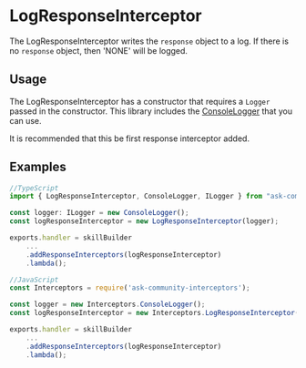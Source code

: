 # LogResponseInterceptor

The LogResponseInterceptor writes the `response` object to a log. If there is no `response` object, then 'NONE' will be logged. 

## Usage

The LogResponseInterceptor has a constructor that requires a `Logger` passed in the constructor. This library includes the [ConsoleLogger](ConsoleLogger.md) that you can use. 

It is recommended that this be first response interceptor added.

## Examples

```ts
//TypeScript
import { LogResponseInterceptor, ConsoleLogger, ILogger } from "ask-community-interceptors";

const logger: ILogger = new ConsoleLogger();
const logResponseInterceptor = new LogResponseInterceptor(logger);

exports.handler = skillBuilder
    ...
    .addResponseInterceptors(logResponseInterceptor)
    .lambda();
```

```javascript
//JavaScript
const Interceptors = require('ask-community-interceptors');

const logger = new Interceptors.ConsoleLogger();
const logResponseInterceptor = new Interceptors.LogResponseInterceptor(logger);

exports.handler = skillBuilder
    ...
    .addResponseInterceptors(logResponseInterceptor)
    .lambda();
```